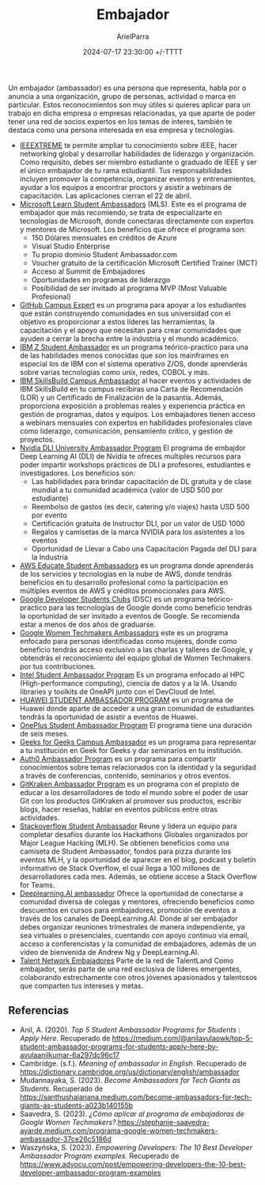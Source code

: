 ﻿---
title: Embajador
description: Oportunidades para ser embajador de múltiples empresas
date: 2024-07-17 23:30:00 +/-TTTT
categories: [Desarrollo_Profesional]
author: ArielParra 
tags: [recomendaciones,estudiantes]
pin: false
mermaid: false
image: https://www.recruiter.com/recruiting/wp-content/uploads/2022/09/recruit-for-ambassador-program.jpg
---

Un embajador (ambassador) es una persona que representa, habla por o anuncia a una organización, grupo de personas, actividad o marca en particular. Estos reconocimientos son muy útiles si quieres aplicar para un trabajo en dicha empresa o empresas relacionadas, ya que aparte de poder tener una red de socios expertos en los temas de interes, también te destaca como una persona interesada en esa empresa y tecnologías. 

- [IEEEXTREME](https://ieeextreme.org/ambassadors/) te permite ampliar tu conocimiento sobre IEEE, hacer networking global y desarrollar habilidades de liderazgo y organización. Como requisito, debes ser miembro estudiante o graduado de IEEE y ser el único embajador de tu rama estudiantil. Tus responsabilidades incluyen promover la competencia, organizar eventos y entrenamientos, ayudar a los equipos a encontrar proctors y asistir a webinars de capacitación. Las aplicaciones cierran el 22 de abril.
- [Microsoft Learn Student Ambassadors](https://studentambassadors.microsoft.com/) (MLS). Este es el programa de embajador que más recomiendo, se trata de especializarte en tecnologías de Microsoft, donde conectaras directamente con expertos y mentores de Microsoft. Los beneficios que ofrece el programa son: 
    - 150 Dólares mensuales en créditos de Azure
    - Visual Studio Enterprise
    - Tu propio dominio Student Ambassador.com
    - Voucher gratuito de la certificación Microsoft Certified Trainer (MCT)
    - Acceso al Summit de Embajadores
    - Oportunidades en programas de liderazgo
    - Posibilidad de ser invitado al programa MVP (Most Valuable Profesional)
- [GitHub Campus Expert](https://education.github.com/campus_experts) es un programa para apoyar a los estudiantes que están construyendo comunidades en sus universidad con el objetivo es proporcionar a estos líderes las herramientas, la capacitación y el apoyo que necesitan para crear comunidades que ayuden a cerrar la brecha entre la industria y el mundo académico.
- [IBM Z Student Ambassador](https://www.yourbigyear.com/ibm-zsystems-ambassador-program) es un programa teórico-practico para una de las habilidades menos conocidas que son los mainframes en especial los de IBM con el sistema operativo Z/OS, donde aprenderás sobre varias tecnologías como unix, redes, COBOL y más.
- [IBM SkillsBuild Campus Ambassador](https://www.skillsbuildcsrbox.in/pages/campusemb.html) al hacer eventos y actividades de IBM SkillsBuild en tu campus recibiras una Carta de Recomendación (LOR) y un Certificado de Finalización de la pasantía. Además, proporciona exposición a problemas reales y experiencia práctica en gestión de programas, datos y equipos. Los embajadores tienen acceso a webinars mensuales con expertos en habilidades profesionales clave como liderazgo, comunicación, pensamiento crítico, y gestión de proyectos. 
- [Nvidia DLI University Ambassador Program](https://www.nvidia.com/es-la/deep-learning-ai/education/ambassador-program/) El programa de embajdor Deep Learning AI (DLI) de Nvidia te ofreces multiples recursos para poder impartir workshops prácticos de DLI a profesores, estudiantes e investigadores. Los beneficios son:
    - Las habilidades para brindar capacitación de DL gratuita y de clase mundial a tu comunidad académica (valor de USD 500 por estudiante)
    - Reembolso de gastos (es decir, catering y/o viajes) hasta USD 500 por evento  
    - Certificación gratuita de Instructor DLI, por un valor de USD 1000
    - Regalos y camisetas de la marca NVIDIA para los asistentes a los eventos
    - Oportunidad de Llevar a Cabo una Capacitación Pagada del DLI para la Industria
- [AWS Educate Student Ambassadors](https://www.awseducate.com/registration#APP_TYPE) es un programa donde aprenderás de los servicios y tecnologías en la nube de AWS, donde tendrás beneficios en tu desarrollo profesional como la participación en múltiples eventos de AWS y créditos promocionales para AWS.
- [Google Developer Students Clubs](https://developers.google.com/community/gdsc/leads?hl=es-419) (DSC) es un programa teórico-practico para las tecnologías de Google donde como beneficio tendrás la oportunidad de ser invitado a eventos de Google. Se recomienda estar a menos de dos años de graduarse.
- [Google Women Techmakers Ambassadors](https://developers.google.com/womentechmakers/ambassadors?hl=es-419) este es un programa enfocado para personas identificadas como mujeres, donde como beneficio tendrás acceso exclusivo a las charlas y talleres de Google, y obtendrás el reconocimiento del equipo global de Women Techmakers por tus contribuciones.
- [Intel Student Ambassador Program](https://devmesh.intel.com/member-programs/intel-student-ambassador-program) Es un programa enfocado al HPC (High-performance computing), ciencia de datos y a la IA. Usando libraries y toolkits de OneAPI junto con el DevCloud de Intel.
- [HUAWEI STUDENT AMBASSADOR PROGRAM](https://developer.huawei.com/consumer/en/programs/hsd/ambassador) es un programa de Huawei donde aparte de acceder a una gran comunidad de estudiantes tendrás la oportunidad de asistir a eventos de Huawei. 
- [OnePlus Student Ambassador Program](https://www.oneplus.in/campus) El programa tiene una duración de seis meses. 
- [Geeks for Geeks Campus Ambassador](https://www.geeksforgeeks.org/campus-ambassador-program-by-geeksforgeeks/) es un programa para representar a tu institución en Geek for Geeks y dar seminarios en tu institución.
- [Auth0 Ambassador Program](https://auth0.com/ambassador-program) es un programa para compartir conocimientos sobre temas relacionados con la identidad y la seguridad a través de conferencias, contenido, seminarios y otros eventos.
- [GitKraken Ambassador Program](https://www.gitkraken.com/ambassador) es un programa con el propisto de educar a los desarrolladores de todo el mundo sobre el poder de usar Git con los productos GitKraken al promover sus productos, escribir blogs, hacer reseñas, hablar en eventos públicos entre otras actividades.
- [Stackoverflow Student Ambassador](https://students.stackoverflow.co/) Reune y lidera un equipo para completar desafíos durante los Hackathons Globales organizados por Major League Hacking (MLH). Se obtienen beneficios como una camiseta de Student Ambassador, fondos para pizza durante los eventos MLH, y la oportunidad de aparecer en el blog, podcast y boletín informativo de Stack Overflow, el cual llega a 100 millones de desarrolladores cada mes. Además, se obtiene acceso a Stack Overflow for Teams.
- [Deeplearning.AI ambassador](https://www.deeplearning.ai/ambassador/) Ofrece la oportunidad de conectarse a comunidad diversa de colegas y mentores, ofreciendo beneficios como descuentos en cursos para embajadores, promoción de eventos a través de los canales de DeepLearning.AI. Donde al ser embajador debes organizar reuniones trimestrales de manera independiente, ya sea virtuales o presenciales, cuentando con apoyo continuo vía email, acceso a conferencistas y la comunidad de embajadores, además de un video de bienvenida de Andrew Ng y DeepLearning.AI.
- [Talent Network Embajadores](https://www.talent-network.org/embajadores/) Parte de la red de TalentLand Como embajador, serás parte de una red exclusiva de líderes emergentes, colaborando estrechamente con otros jóvenes apasionados y talentosos que comparten tus intereses y metas.

## Referencias
- Anil, A. (2020). *Top 5 Student Ambassador Programs for Students : Apply Here*. Recuperado de <https://medium.com/@anilavulaowk/top-5-student-ambassador-programs-for-students-apply-here-by-avulaanilkumar-6a297dc96c17>
- Cambridge. (s.f.). *Meaning of ambassador in English*. Recuperado de <https://dictionary.cambridge.org/us/dictionary/english/ambassador>
- Mudannayaka, S. (2023). *Become Ambassadors for Tech Giants as Students*. Recuperado de <https://santhushajanana.medium.com/become-ambassadors-for-tech-giants-as-students-a023b140155b>
- Saavedra, S. (2023). *¿Cómo aplicar al programa de embajadoras de Google Women Techmakers?*.<https://stephanie-saavedra-ayarde.medium.com/programa-google-women-techmakers-ambassador-37ce26c5186d>
- Waszyńska, S. (2023). *Empowering Developers: The 10 Best Developer Ambassador Program examples*. Recuperado de <https://www.advocu.com/post/empowering-developers-the-10-best-developer-ambassador-program-examples>